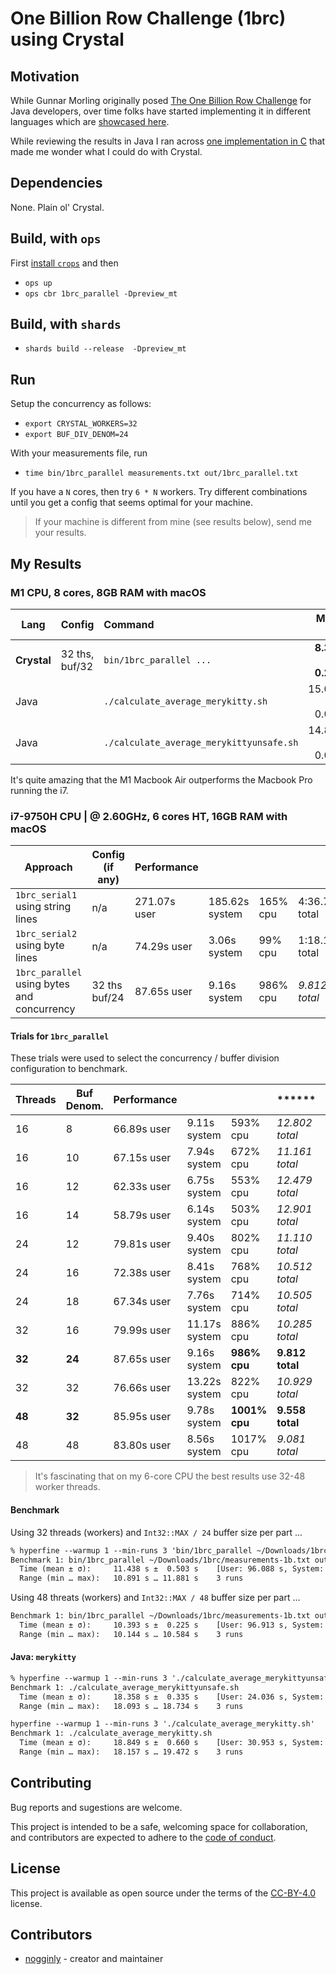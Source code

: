 # One Billion Row Challenge (1brc) using Crystal

## Motivation

While Gunnar Morling originally posed [The One Billion Row Challenge](https://www.morling.dev/blog/one-billion-row-challenge/) for Java developers, over time folks have started implementing it in different languages which are [showcased here](https://github.com/gunnarmorling/1brc/discussions/categories/show-and-tell).

While reviewing the results in Java I ran across [one implementation in C](https://github.com/gunnarmorling/1brc/discussions/46) that made me wonder what I could do with Crystal.

## Dependencies

None. Plain ol' Crystal.

## Build, with `ops`

First [install `crops`](https://github.com/nickthecook/crops) and then

* `ops up`
* `ops cbr 1brc_parallel -Dpreview_mt`

## Build, with `shards`

* `shards build --release  -Dpreview_mt`

## Run

Setup the concurrency as follows:

* `export CRYSTAL_WORKERS=32`
* `export BUF_DIV_DENOM=24`

With your measurements file, run

* `time bin/1brc_parallel measurements.txt out/1brc_parallel.txt`

If you have a `N` cores, then try `6 * N` workers. Try different combinations until you get a config that seems optimal for your machine.

> If your machine is different from mine (see results below), send me your results.

## My Results

### M1 CPU, 8 cores, 8GB RAM with macOS

| Lang    | Config         | Command                                  |       Mean [s] | Min [s] | Max [s] |
| ------- | -------------- | :--------------------------------------- | -------------: | ------: | ------: |
| **Crystal** | 32 ths, buf/32 | `bin/1brc_parallel ...`                  |  **8.376 ± 0.244** |   **8.171** |   **8.646** |
| Java    |                | `./calculate_average_merykitty.sh`       | 15.094 ± 0.076 |  15.007 |  15.149 |
| Java    |                | `./calculate_average_merykittyunsafe.sh` | 14.873 ± 0.042 |  14.835 |  14.917 |

It's quite amazing that the M1 Macbook Air outperforms the Macbook Pro running the i7.

### i7-9750H CPU | @ 2.60GHz, 6 cores HT, 16GB RAM with macOS

| Approach                                    | Config (if any) | Performance  |                |          |               |
| ------------------------------------------- | --------------- | ------------ | -------------- | -------- | ------------- |
| `1brc_serial1`  using string lines          | n/a             | 271.07s user | 185.62s system | 165% cpu | 4:36.70 total |
| `1brc_serial2` using byte lines             | n/a             | 74.29s user  | 3.06s system   | 99% cpu  | 1:18.10 total |
| `1brc_parallel` using bytes and concurrency | 32 ths buf/24   | 87.65s user  | 9.16s system   | 986% cpu | *9.812 total* |

#### Trials for `1brc_parallel`

These trials were used to select the concurrency / buffer division configuration to benchmark.

| Threads | Buf Denom. | Performance |               |               | ******          | Peak memory  |
| ------- | ---------- | ----------- | ------------- | ------------- | --------------- | ------------ |
| 16      | 8          | 66.89s user | 9.11s system  | 593% cpu      | *12.802 total*  | 3.966 GB     |
| 16      | 10         | 67.15s user | 7.94s system  | 672% cpu      | *11.161 total*  | 3.174 GB     |
| 16      | 12         | 62.33s user | 6.75s system  | 553% cpu      | *12.479 total*  | 2.647 GB     |
| 16      | 14         | 58.79s user | 6.14s system  | 503% cpu      | *12.901 total*  | 2.295 GB     |
| 24      | 12         | 79.81s user | 9.40s system  | 802% cpu      | *11.110 total*  | 3.968 GB     |
| 24      | 16         | 72.38s user | 8.41s system  | 768% cpu      | *10.512 total*  | 3.008 GB     |
| 24      | 18         | 67.34s user | 7.76s system  | 714% cpu      | *10.505 total*  | 2.673 GB     |
| 32      | 16         | 79.99s user | 11.17s system | 886% cpu      | *10.285 total*  | 4.008 GB     |
| **32**  | **24**     | 87.65s user | 9.16s system  | **986% cpu**  | **9.812 total** | **2.669 GB** |
| 32      | 32         | 76.66s user | 13.22s system | 822% cpu      | *10.929 total*  | 2.014 GB     |
| **48**  | **32**     | 85.95s user | 9.78s system  | **1001% cpu** | **9.558 total** | **3.015 GB** |
| 48      | 48         | 83.80s user | 8.56s system  | 1017% cpu     | *9.081 total*   | 2.020 GB     |

> It's fascinating that on my 6-core CPU the best results use 32-48 worker threads.

#### Benchmark

Using 32 threads (workers) and `Int32::MAX / 24` buffer size per part ...

```txt
% hyperfine --warmup 1 --min-runs 3 'bin/1brc_parallel ~/Downloads/1brc/measurements-1b.txt out/1brc_parallel.txt'
Benchmark 1: bin/1brc_parallel ~/Downloads/1brc/measurements-1b.txt out_1brc_parallel.txt
  Time (mean ± σ):     11.438 s ±  0.503 s    [User: 96.088 s, System: 10.367 s]
  Range (min … max):   10.891 s … 11.881 s    3 runs
```

Using 48 threats (workers) and `Int32::MAX / 48` buffer size per part ...

```txt
Benchmark 1: bin/1brc_parallel ~/Downloads/1brc/measurements-1b.txt out/1brc_parallel.txt
  Time (mean ± σ):     10.393 s ±  0.225 s    [User: 96.913 s, System: 9.782 s]
  Range (min … max):   10.144 s … 10.584 s    3 runs
```

#### Java: `merykitty`

```txt
% hyperfine --warmup 1 --min-runs 3 './calculate_average_merykittyunsafe.sh'
Benchmark 1: ./calculate_average_merykittyunsafe.sh
  Time (mean ± σ):     18.358 s ±  0.335 s    [User: 24.036 s, System: 25.011 s]
  Range (min … max):   18.093 s … 18.734 s    3 runs

hyperfine --warmup 1 --min-runs 3 './calculate_average_merykitty.sh'
Benchmark 1: ./calculate_average_merykitty.sh
  Time (mean ± σ):     18.849 s ±  0.660 s    [User: 30.953 s, System: 23.819 s]
  Range (min … max):   18.157 s … 19.472 s    3 runs
```

## Contributing

Bug reports and sugestions are welcome.

This project is intended to be a safe, welcoming space for collaboration, and contributors are expected to adhere to the [code of conduct](https://www.contributor-covenant.org/version/1/4/code-of-conduct/).

## License

This project is available as open source under the terms of the [CC-BY-4.0](./LICENSE) license.

## Contributors

* [nogginly](https://github.com/nogginly) - creator and maintainer
